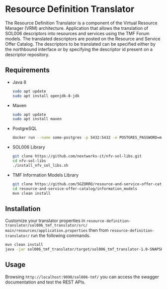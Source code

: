 # Resource Definition Translator
The Resource Definition Translator is a component of the Virtual Resource Manager (VRM) architecture.
Application that allows the translation of SOL006 descriptors into resources and services using the TMF Forum models.
The translated descriptors are posted on the Resource and Service Offer Catalog. The descriptors to be translated can be
specified either by the northbound interface or by specifying the descriptor id present on a descriptor repository.
## Requirements 
- Java 8
  ```bash
  sudo apt update
  sudo apt install openjdk-8-jdk
  ```
- Maven
  ```bash
  sudo apt update
  sudo apt install maven
  ```
- PostgreSQL
  ```bash
  docker run --name some-postgres -p 5432:5432 -e POSTGRES_PASSWORD=mysecretpassword -d postgres
  ```
- SOL006 Library
  ```bash
  git clone https://github.com/nextworks-it/nfv-sol-libs.git
  cd nfv-sol-libs
  ./install_nfv_sol_libs.sh
  ```
- TMF Information Models Library
  ```bash
  git clone https://github.com/5GZORRO/resource-and-service-offer-catalog.git
  cd resource-and-service-offer-catalog/information_models
  mvn clean install
  ```
## Installation
Customize your translator properties in ```resource-definition-translator/sol006_tmf_translator/src/
main/resources/application.properties``` then from ```resource-definition-translator/```
run the following commands.
```bash
mvn clean install
java -jar sol006_tmf_translator/target/sol006_tmf_translator-1.0-SNAPSHOT.jar
```

## Usage
Browsing `http://localhost:9090/sol006-tmf/` you can access the swagger documentation and test the REST APIs.


